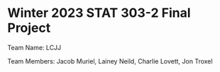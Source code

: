 # Winter 2023 STAT 303-2 Final Project

Team Name: LCJJ

Team Members: Jacob Muriel, Lainey Neild, Charlie Lovett, Jon Troxel
